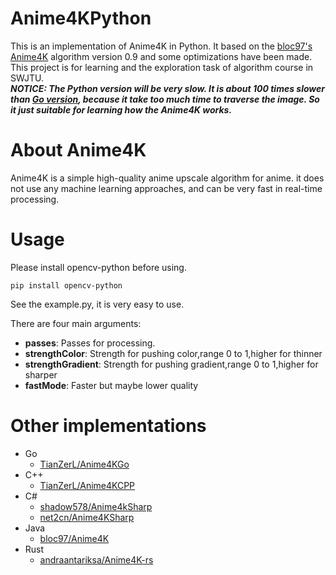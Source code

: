# Anime4KPython
This is an implementation of Anime4K in Python. It based on the [bloc97's Anime4K](https://github.com/bloc97/Anime4K) algorithm version 0.9 and some optimizations have been made.
This project is for learning and the exploration task of algorithm course in SWJTU.  
***NOTICE: The Python version will be very slow. It is about 100 times slower than [Go version](https://github.com/TianZerL/Anime4KGo), because it take too much time to traverse the image. So it just suitable for learning how the Anime4K works.***

# About Anime4K
Anime4K is a simple high-quality anime upscale algorithm for anime. it does not use any machine learning approaches, and can be very fast in real-time processing.

# Usage
Please install opencv-python before using.  

    pip install opencv-python  

See the example.py, it is very easy to use. 
 
There are four main arguments:
- **passes**: Passes for processing.
- **strengthColor**: Strength for pushing color,range 0 to 1,higher for thinner
- **strengthGradient**: Strength for pushing gradient,range 0 to 1,higher for sharper
- **fastMode**: Faster but maybe lower quality

# Other implementations
- Go
  - [TianZerL/Anime4KGo](https://github.com/TianZerL/Anime4KGo)
- C++
  - [TianZerL/Anime4KCPP](https://github.com/TianZerL/Anime4KCPP)
- C#
  - [shadow578/Anime4kSharp](https://github.com/shadow578/Anime4kSharp)
  - [net2cn/Anime4KSharp](https://github.com/net2cn/Anime4KSharp)
- Java
  - [bloc97/Anime4K](https://github.com/bloc97/Anime4K)
- Rust
  - [andraantariksa/Anime4K-rs](https://github.com/andraantariksa/Anime4K-rs)